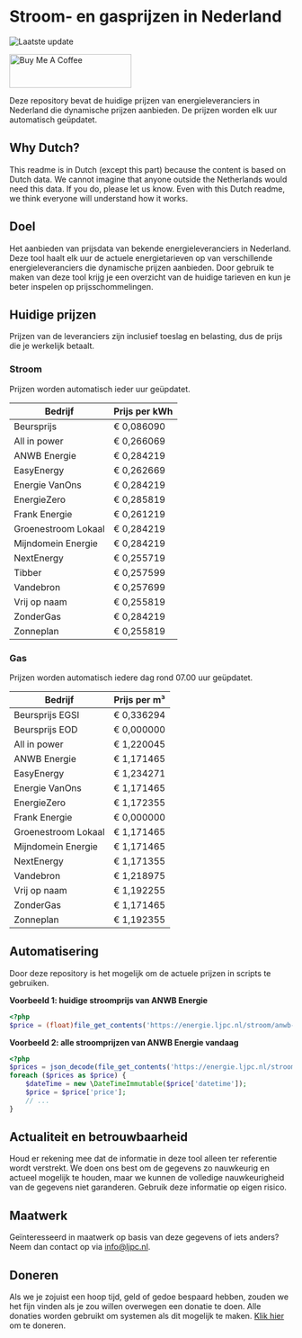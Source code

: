 # Stroom- en gasprijzen in Nederland

![Laatste update](https://img.shields.io/badge/laatste%20update-2024--07--01%2011%3A00%20CET-brightgreen)

<a href="https://www.buymeacoffee.com/Lars-" target="_blank"><img src="https://cdn.buymeacoffee.com/buttons/v2/default-orange.png" alt="Buy Me A Coffee" height="60" style="height: 60px !important;width: 217px !important;" ></a>

Deze repository bevat de huidige prijzen van energieleveranciers in Nederland die dynamische prijzen aanbieden. De prijzen worden elk uur automatisch geüpdatet.

## Why Dutch?

This readme is in Dutch (except this part) because the content is based on Dutch data. We cannot imagine that anyone outside the Netherlands would need this data. If you do, please let us know. Even with this Dutch readme, we think
everyone will understand how it works.

## Doel

Het aanbieden van prijsdata van bekende energieleveranciers in Nederland. Deze tool haalt elk uur de actuele energietarieven op van verschillende energieleveranciers die dynamische prijzen aanbieden. Door gebruik te maken van deze tool
krijg je een overzicht van de huidige tarieven en kun je beter inspelen op prijsschommelingen.

## Huidige prijzen

Prijzen van de leveranciers zijn inclusief toeslag en belasting, dus de prijs die je werkelijk betaalt.

### Stroom

Prijzen worden automatisch ieder uur geüpdatet.

 Bedrijf | Prijs per kWh 
---------|---------------
Beursprijs | € 0,086090
All in power | € 0,266069
ANWB Energie | € 0,284219
EasyEnergy | € 0,262669
Energie VanOns | € 0,284219
EnergieZero | € 0,285819
Frank Energie | € 0,261219
Groenestroom Lokaal | € 0,284219
Mijndomein Energie | € 0,284219
NextEnergy | € 0,255719
Tibber | € 0,257599
Vandebron | € 0,257699
Vrij op naam | € 0,255819
ZonderGas | € 0,284219
Zonneplan | € 0,255819


### Gas

Prijzen worden automatisch iedere dag rond 07.00 uur geüpdatet.

 Bedrijf | Prijs per m³ 
---------|--------------
Beursprijs EGSI | € 0,336294
Beursprijs EOD | € 0,000000
All in power | € 1,220045
ANWB Energie | € 1,171465
EasyEnergy | € 1,234271
Energie VanOns | € 1,171465
EnergieZero | € 1,172355
Frank Energie | € 0,000000
Groenestroom Lokaal | € 1,171465
Mijndomein Energie | € 1,171465
NextEnergy | € 1,171355
Vandebron | € 1,218975
Vrij op naam | € 1,192255
ZonderGas | € 1,171465
Zonneplan | € 1,192355


## Automatisering

Door deze repository is het mogelijk om de actuele prijzen in scripts te gebruiken.

**Voorbeeld 1: huidige stroomprijs van ANWB Energie**

```php
<?php
$price = (float)file_get_contents('https://energie.ljpc.nl/stroom/anwb-energie-nu.txt');

```

**Voorbeeld 2: alle stroomprijzen van ANWB Energie vandaag**

```php
<?php
$prices = json_decode(file_get_contents('https://energie.ljpc.nl/stroom/all-in-power-vandaag.json'),true);
foreach ($prices as $price) {
    $dateTime = new \DateTimeImmutable($price['datetime']);
    $price = $price['price'];
    // ...
}
```

## Actualiteit en betrouwbaarheid

Houd er rekening mee dat de informatie in deze tool alleen ter referentie wordt verstrekt. We doen ons best om de gegevens zo nauwkeurig en actueel mogelijk te houden, maar we kunnen de volledige nauwkeurigheid van de gegevens niet
garanderen. Gebruik deze informatie op eigen risico.

## Maatwerk

Geïnteresseerd in maatwerk op basis van deze gegevens of iets anders? Neem dan contact op
via [info@ljpc.nl](mailto:info@ljpc.nl?subject=Energie%20prijzen).

## Doneren

Als we je zojuist een hoop tijd, geld of gedoe bespaard hebben, zouden we het fijn vinden als je zou willen overwegen een
donatie te doen. Alle donaties worden gebruikt om systemen als dit mogelijk te
maken. [Klik hier](https://www.buymeacoffee.com/Lars-) om te doneren.

